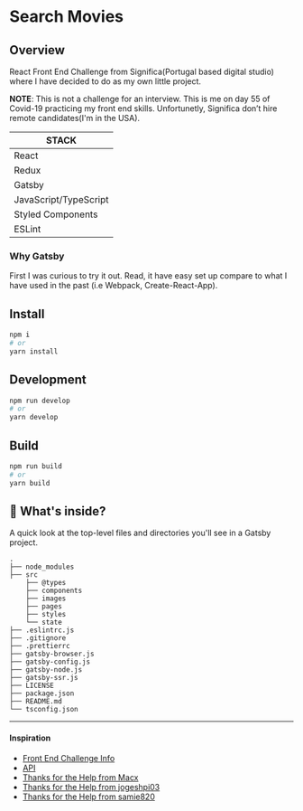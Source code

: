 # Search Movies

## Overview

React Front End Challenge from Significa(Portugal based digital studio) where I have decided to do as my own little project.

**NOTE**: This is not a challenge for an interview. This is me on day 55 of Covid-19 practicing my front end skills. Unfortunetly, Significa don’t hire remote candidates(I'm in the USA).


| STACK                 |
| --------------------- |
| React                 |
| Redux                 |
| Gatsby                |
| JavaScript/TypeScript |
| Styled Components     |
| ESLint                |

### **Why Gatsby**

First I was curious to try it out. Read, it have easy set up compare to what I have used in the past (i.e Webpack, Create-React-App).

## Install

```bash
npm i
# or
yarn install
```

## Development

```bash
npm run develop
# or
yarn develop
```

## Build

```bash
npm run build
# or
yarn build
```

## 🧐 What's inside?

A quick look at the top-level files and directories you'll see in a Gatsby project.

    .
    ├── node_modules
    ├── src
        ├── @types
        ├── components
        ├── images
        ├── pages
        ├── styles
        └── state
    ├── .eslintrc.js
    ├── .gitignore
    ├── .prettierrc
    ├── gatsby-browser.js
    ├── gatsby-config.js
    ├── gatsby-node.js
    ├── gatsby-ssr.js
    ├── LICENSE
    ├── package.json
    ├── README.md
    └── tsconfig.json

---
#### Inspiration

- [Front End Challenge Info](https://github.com/Significa/frontend-challenge)
- [API](http://www.omdbapi.com/)
- [Thanks for the Help from Macx](http://macx.im/react-movie-app/)
- [Thanks for the Help from jogeshpi03](https://github.com/jogeshpi03/omdb-react)
- [Thanks for the Help from samie820](https://www.freecodecamp.org/news/how-to-build-a-movie-search-app-using-react-hooks-24eb72ddfaf7/)




